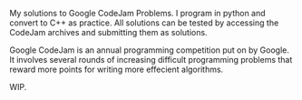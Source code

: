 My solutions to Google CodeJam Problems. I program in python and convert to C++ as practice. All solutions can be tested by accessing the CodeJam archives and submitting them as solutions. 

Google CodeJam is an annual programming competition put on by Google. It involves several rounds of increasing difficult programming problems that reward more points for writing more effecient algorithms.

WIP.

